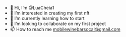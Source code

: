 - 👋 Hi, I’m @LuaCheia1
- 👀 I’m interested in creating my first nft
- 🌱 I’m currently learning how to start
- 💞️ I’m looking to collaborate on my first project
- 📫 How to reach me mobilewinebarsocal@gmail.com 

<!---
LuaCheia1/LuaCheia1 is a ✨ special ✨ repository because its `README.md` (this file) appears on your GitHub profile.
You can click the Preview link to take a look at your changes.
--->
